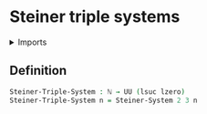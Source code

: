 # Steiner triple systems

<details><summary>Imports</summary>
```agda
module univalent-combinatorics.steiner-triple-systems where
open import elementary-number-theory.natural-numbers
open import foundation.universe-levels
open import univalent-combinatorics.steiner-systems
```
</details>

## Definition

```agda
Steiner-Triple-System : ℕ → UU (lsuc lzero)
Steiner-Triple-System n = Steiner-System 2 3 n
```

